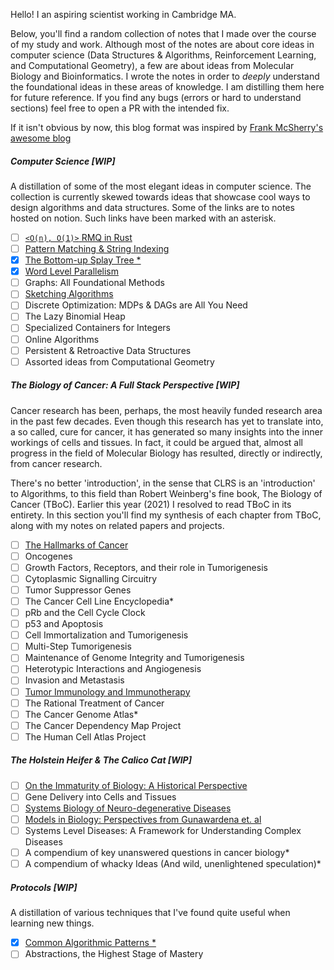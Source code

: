 Hello! I an aspiring scientist working in Cambridge MA.

Below, you'll find a random collection of notes that I made over the course of my study and work. Although most of the notes are about core ideas in computer science (Data Structures & Algorithms, Reinforcement Learning, and Computational Geometry), a few are about ideas from Molecular Biology and Bioinformatics.  I wrote the notes in order to _deeply_ understand the foundational ideas in these areas of knowledge. I am distilling them here for future reference. If you find any bugs (errors or hard to understand sections) feel free to open a PR with the intended fix.

If it isn't obvious by now, this blog format was inspired by [Frank McSherry's awesome blog](https://github.com/frankmcsherry/blog)

##### Computer Science [WIP]

A distillation of some of the most elegant ideas in computer science. The collection is currently skewed towards ideas that showcase cool ways to design algorithms and data structures. Some of the links are to notes hosted on notion. Such links have been marked with an asterisk.

- [ ]  [`<O(n), O(1)>` RMQ in Rust](https://github.com/jlikhuva/blog/blob/main/posts/rmq.md)
- [ ]  [Pattern Matching & String Indexing](https://github.com/jlikhuva/blog/blob/main/posts/string_indexing.md)
- [x]  [The Bottom-up Splay Tree *](https://www.notion.so/Splay-Trees-3942f6942b7f4b06b5f666912f26a33a)
- [x]  [Word Level Parallelism](https://github.com/jlikhuva/blog/blob/main/posts/wlp.md)
- [ ]  Graphs: All Foundational Methods
- [ ]  [Sketching Algorithms](posts/sketching.md)
- [ ]  Discrete Optimization: MDPs & DAGs are All You Need
- [ ]  The Lazy Binomial Heap
- [ ]  Specialized Containers for Integers
- [ ]  Online Algorithms
- [ ]  Persistent & Retroactive Data Structures
- [ ]  Assorted ideas from Computational Geometry

##### The Biology of Cancer: A Full Stack Perspective [WIP]

Cancer research has been, perhaps, the most heavily funded research area in the past few decades. Even though this research has yet to translate into, a so called, cure for cancer, it has generated so many insights into the inner workings of cells and tissues. In fact, it could be argued that, almost all progress in the  field of Molecular Biology has resulted, directly or indirectly, from cancer research.

There's no better 'introduction', in the sense that CLRS is an 'introduction' to Algorithms, to this field than Robert Weinberg's fine book, The Biology of Cancer (TBoC). Earlier this year (2021) I resolved to read TBoC in its entirety. In this section you'll find my synthesis of each chapter from TBoC, along with my notes on related papers and projects.

- [ ]  [The Hallmarks of Cancer](posts/cancer_hallmarks.md)
- [ ]  Oncogenes
- [ ]  Growth Factors, Receptors, and their role in Tumorigenesis
- [ ]  Cytoplasmic Signalling Circuitry
- [ ]  Tumor Suppressor Genes
- [ ]  The Cancer Cell Line Encyclopedia*
- [ ]  pRb and the Cell Cycle Clock
- [ ]  p53 and Apoptosis
- [ ]  Cell Immortalization and Tumorigenesis
- [ ]  Multi-Step Tumorigenesis
- [ ]  Maintenance of Genome Integrity and Tumorigenesis
- [ ]  Heterotypic Interactions and Angiogenesis
- [ ]  Invasion and Metastasis
- [ ]  [Tumor Immunology and Immunotherapy](posts/immunotherapy.md)
- [ ]  The Rational Treatment of Cancer
- [ ]  The Cancer Genome Atlas*
- [ ]  The Cancer Dependency Map Project
- [ ]  The Human Cell Atlas Project

##### The Holstein Heifer & The Calico Cat [WIP]

- [ ]  [On the Immaturity of Biology: A Historical Perspective](posts/biology_immature.md)
- [ ]  Gene Delivery into Cells and Tissues
- [ ]  [Systems Biology of Neuro-degenerative Diseases](posts/systems_biology.md)
- [ ]  [Models in Biology: Perspectives from Gunawardena et. al](posts/models.md)
- [ ]  Systems Level Diseases: A Framework for Understanding Complex Diseases
- [ ]  A compendium of key unanswered questions in cancer biology*
- [ ]  A compendium of whacky Ideas (And wild, unenlightened speculation)*

##### Protocols [WIP]

A distillation of various techniques that I've found quite useful when learning new things.

- [x]  [Common Algorithmic Patterns *](https://www.notion.so/A-note-on-algorithmic-design-patterns-20e50d39c99945e3ad8dfb804177ab3f)
- [ ] Abstractions, the Highest Stage of Mastery

<!-- - [ ] Knowledge Management: How I Study for Mastery*
- [ ] A Technical Interview Worksheet -->
